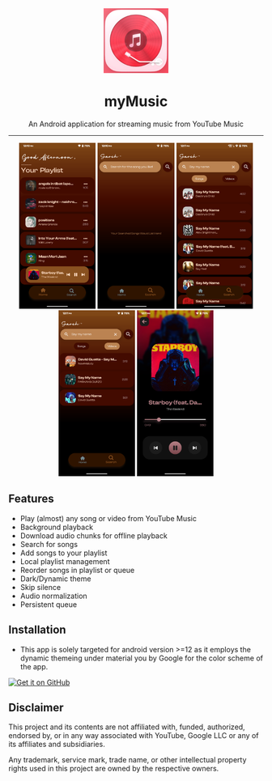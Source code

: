 <div align="center">
    <img src="./android/app/src/main/res/mipmap-xxxhdpi/ic_launcher.png" width="128" height="128" style="display: block; margin: 0 auto"/>
    <h1>myMusic</h1>
    <p>An Android application for streaming music from YouTube Music</p>
</div>

---

<p align="center">
     <img src="./assets/2.png" width="30%" />
  <img src="./assets/1.png" width="30%" />
 
  <img src="./assets/3.png" width="30%" />
  <img src="./assets/4.png" width="30%" />

  <img src="./assets/5.png" width="30%" />

</p>

## Features

- Play (almost) any song or video from YouTube Music
- Background playback
- Download audio chunks for offline playback
- Search for songs
- Add songs to your playlist
- Local playlist management
- Reorder songs in playlist or queue
- Dark/Dynamic theme
- Skip silence
- Audio normalization
- Persistent queue

## Installation

- This app is solely targeted for android version >=12 as it employs the dynamic themeing under material you by Google for the color scheme of the app.

[<img src="https://github.com/machiav3lli/oandbackupx/blob/034b226cea5c1b30eb4f6a6f313e4dadcbb0ece4/badge_github.png"
    alt="Get it on GitHub"
    height="80">](https://github.com/JaivalNishithKotadia/myMusicApp/releases/latest)

## Disclaimer

This project and its contents are not affiliated with, funded, authorized, endorsed by, or in any way associated with YouTube, Google LLC or any of its affiliates and subsidiaries.

Any trademark, service mark, trade name, or other intellectual property rights used in this project are owned by the respective owners.
